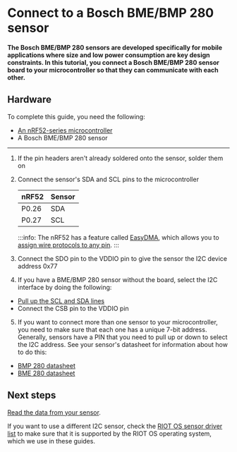 # Connect to a Bosch BME/BMP 280 sensor

**The Bosch BME/BMP 280 sensors are developed specifically for mobile applications where size and low power consumption are key design constraints. In this tutorial, you connect a Bosch BME/BMP 280 sensor board to your microcontroller so that they can communicate with each other.**

## Hardware

To complete this guide, you need the following:

- [An nRF52-series microcontroller](../introduction/get-started.md)
- A Bosch BME/BMP 280 sensor

---

1. If the pin headers aren't already soldered onto the sensor, solder them on

2. Connect the sensor's SDA and SCL pins to the microcontroller
        
    | **nRF52** | **Sensor** |
    |-----------------|------------|
    |      P0.26      |     SDA    |
    |      P0.27      |     SCL    |
    
    :::info:
    The nRF52 has a feature called [EasyDMA](https://infocenter.nordicsemi.com/index.jsp?topic=%2Fcom.nordic.infocenter.nrf52832.ps.v1.1%2Feasydma.html&cp=3_1_0_9&anchor=easydma), which allows you to [assign wire protocols to any pin](https://infocenter.nordicsemi.com/index.jsp?topic=%2Fcom.nordic.infocenter.nrf52832.ps.v1.1%2Ftwim.html&cp=3_1_0_32&anchor=concept_scx_f5p_xr).
    :::

3. Connect the SDO pin to the VDDIO pin to give the sensor the I2C device address 0x77

4. If you have a BME/BMP 280 sensor without the board, select the I2C interface by doing the following:

- [Pull up the SCL and SDA lines](https://electronics.stackexchange.com/a/1852/201179)
- Connect the CSB pin to the VDDIO pin

5. If you want to connect more than one sensor to your microcontroller, you need to make sure that each one has a unique 7-bit address. Generally, sensors have a PIN that you need to pull up or down to select the I2C address. See your sensor's datasheet for information about how to do this:

- [BMP 280 datasheet](https://ae-bst.resource.bosch.com/media/_tech/media/datasheets/BST-BMP280-DS001.pdf)
- [BME 280 datasheet](https://ae-bst.resource.bosch.com/media/_tech/media/datasheets/BST-BME280-DS002.pdf)

## Next steps

[Read the data from your sensor](../how-to-guides/read-sensor-data.md).

If you want to use a different I2C sensor, check the [RIOT OS sensor driver list](http://riot-os.org/api/group__drivers__sensors.html) to make sure that it is supported by the RIOT OS operating system, which we use in these guides.
    
